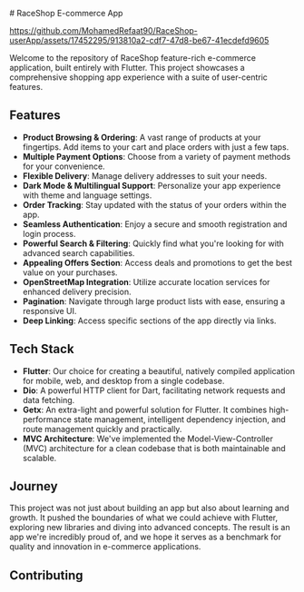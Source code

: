 
 # RaceShop E-commerce App








https://github.com/MohamedRefaat90/RaceShop-userApp/assets/17452295/913810a2-cdf7-47d8-be67-41ecdefd9605






Welcome to the repository of RaceShop feature-rich e-commerce application, built entirely with Flutter. This project showcases a comprehensive shopping app experience with a suite of user-centric features.

## Features

- **Product Browsing & Ordering**: A vast range of products at your fingertips. Add items to your cart and place orders with just a few taps.
- **Multiple Payment Options**: Choose from a variety of payment methods for your convenience.
- **Flexible Delivery**: Manage delivery addresses to suit your needs.
- **Dark Mode & Multilingual Support**: Personalize your app experience with theme and language settings.
- **Order Tracking**: Stay updated with the status of your orders within the app.
- **Seamless Authentication**: Enjoy a secure and smooth registration and login process.
- **Powerful Search & Filtering**: Quickly find what you're looking for with advanced search capabilities.
- **Appealing Offers Section**: Access deals and promotions to get the best value on your purchases.
- **OpenStreetMap Integration**: Utilize accurate location services for enhanced delivery precision.
- **Pagination**: Navigate through large product lists with ease, ensuring a responsive UI.
- **Deep Linking**: Access specific sections of the app directly via links.

## Tech Stack

- **Flutter**: Our choice for creating a beautiful, natively compiled application for mobile, web, and desktop from a single codebase.
- **Dio**: A powerful HTTP client for Dart, facilitating network requests and data fetching.
- **Getx**: An extra-light and powerful solution for Flutter. It combines high-performance state management, intelligent dependency injection, and route management quickly and practically.
- **MVC Architecture**: We've implemented the Model-View-Controller (MVC) architecture for a clean codebase that is both maintainable and scalable.

## Journey

This project was not just about building an app but also about learning and growth. It pushed the boundaries of what we could achieve with Flutter, exploring new libraries and diving into advanced concepts. The result is an app we're incredibly proud of, and we hope it serves as a benchmark for quality and innovation in e-commerce applications.

## Contributing
